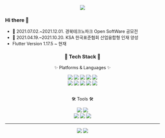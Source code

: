 
<div align=center>
	<img src="https://capsule-render.vercel.app/api?type=waving&color=auto&height=200&section=header&text=Jong%20Seong%20Kim&fontSize=80" />	
</div>

### Hi there 👋

- 🌱 2021.07.02.~2021.12.01. 경북테크노파크 Open SoftWare 공모전
- 🌵 2021.04.19.~2021.10.20. KSA 한국표준협회 산업융합형 인재 양성
- Flutter Version 1.17.5 ~ 현재
<div align=center> 
	<h3>🔨 Tech Stack 🔨</h3>
	<p>✨ Platforms & Languages ✨</p>
</div>
<div align="center">
	<img src="https://img.shields.io/badge/Futter-02569B?style=flat&logo=Flutter&logoColor=white"/>
  <img src="https://img.shields.io/badge/Dart-0175C2?style=flat&logo=Dart&logoColor=white"/>
  <img src="https://img.shields.io/badge/Django-092E20?style=flat&logo=Django&logoColor=white"/>
  <img src="https://img.shields.io/badge/Mssql-003B57?style=flat&logo=Mssql&logoColor=white"/>
  <img src="https://img.shields.io/badge/Firebase-FFCA28?style=flat&logo=Firebase&logoColor=white"/>
	<br>
  <img src="https://img.shields.io/badge/Mysql-4479A1?style=flat&logo=MySql&logoColor=white"/>
  <img src="https://img.shields.io/badge/Python-3776AB?style=flat&logo=Python&logoColor=white"/>
  <img src="https://img.shields.io/badge/Unity-FFFFFF?style=flat&logo=Unity&logoColor=black"/>
  <img src="https://img.shields.io/badge/JavaScript-F7DF1E?style=flat&logo=JavaScript&logoColor=white"/>
  <img src="https://img.shields.io/badge/php-777BB4?style=flat&logo=PHP&logoColor=white"/>
</div>
<br>
<div align=center>
	<p>🛠 Tools 🛠</p>
</div>
<div align=center>
	<img src="https://img.shields.io/badge/AndroidStudio%20IDE-2C2255?style=flat&logo=EclipseIDE&logoColor=white" />
	<img src="https://img.shields.io/badge/Visual%20Studio%20Code-007ACC?style=flat&logo=VisualStudioCode&logoColor=white" />
	<br>
	<img src="https://img.shields.io/badge/Notion-000000?style=flat&logo=Notion&logoColor=white" />
	<img src="https://img.shields.io/badge/Figma-F24E1E?style=flat&logo=Figma&logoColor=white" />
	<img src="https://img.shields.io/badge/GitHub-181717?style=flat&logo=GitHub&logoColor=white" />
</div>


---


<div align=center>
<img src="https://github-readme-stats.vercel.app/api/top-langs/?username=K1mJongSeong&layout=compact">
<img src="https://github-readme-stats.vercel.app/api?username=K1mJongSeong&show_icons=true">

</div>


<!--
**K1mJongSeong/K1mJongSeong** is a ✨ _special_ ✨ repository because its `README.md` (this file) appears on your GitHub profile.

Here are some ideas to get you started:

- 🔭 I’m currently working on ...
- 🌱 I’m currently learning ...
- 👯 I’m looking to collaborate on ...
- 🤔 I’m looking for help with ...
- 💬 Ask me about ...
- 📫 How to reach me: ...
- 😄 Pronouns: ...
- ⚡ Fun fact: ...
-->

